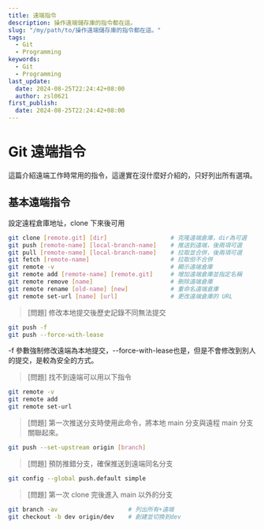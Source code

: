 ```yaml
---
title: 遠端指令
description: 操作遠端儲存庫的指令都在這。
slug: "/my/path/to/操作遠端儲存庫的指令都在這。"
tags:
  - Git
  - Programming
keywords:
  - Git
  - Programming
last_update:
  date: 2024-08-25T22:24:42+08:00
  author: zsl0621
first_publish:
  date: 2024-08-25T22:24:42+08:00
---
```


# Git 遠端指令

這篇介紹遠端工作時常用的指令，這邊實在沒什麼好介紹的，只好列出所有選項。  

## 基本遠端指令

設定遠程倉庫地址，clone 下來後可用

```sh
git clone [remote.git] [dir]                  # 克隆遠端倉庫，dir為可選
git push [remote-name] [local-branch-name]    # 推送到遠端，後兩項可選
git pull [remote-name] [local-branch-name]    # 拉取並合併，後兩項可選
git fetch [remote-name]                       # 拉取但不合併
git remote -v                                 # 顯示遠端倉庫
git remote add [remote-name] [remote.git]     # 增加遠端倉庫並指定名稱
git remote remove [name]                      # 刪除遠端倉庫
git remote rename [old-name] [new]            # 重命名遠端倉庫
git remote set-url [name] [url]               # 更改遠端倉庫的 URL
```

> [問題] 修改本地提交後歷史記錄不同無法提交

```sh
git push -f
git push --force-with-lease
```

-f 參數強制修改遠端為本地提交，--force-with-lease也是，但是不會修改到別人的提交，是較為安全的方式。

> [問題] 找不到遠端可以用以下指令

```sh
git remote -v
git remote add
git remote set-url
```

> [問題] 第一次推送分支時使用此命令，將本地 main 分支與遠程 main 分支關聯起來。

```sh
git push --set-upstream origin [branch]
```

> [問題] 預防推錯分支，確保推送到遠端同名分支

```sh
git config --global push.default simple
```

> [問題] 第一次 clone 完後進入 main 以外的分支

```sh
git branch -av                    # 列出所有+遠端
git checkout -b dev origin/dev    # 創建並切換到dev
```
